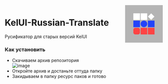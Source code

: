 <img width="120pt" src="/pack.png" align="right">

# KelUI-Russian-Translate
Русификатор для старых версий KelUI

### Как установить
- Скачиваем архив репозитория<br>
![image](https://github.com/kel-cu/KelUI-Russian-Translate/assets/86980879/f916e912-8325-4f36-a2b3-5714c4eff804)
- Откройте архив и достаньте оттуда папку
- Закидываем в папку ресурс паков и готово

